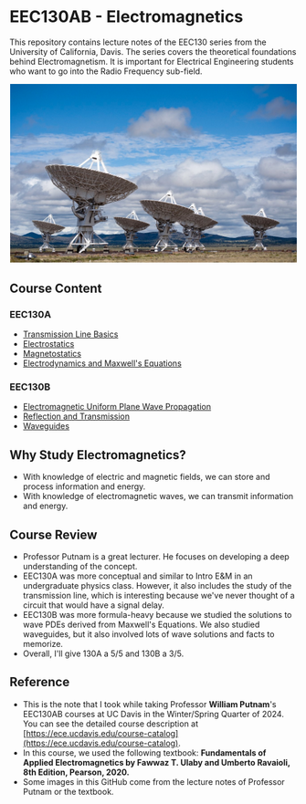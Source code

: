 # EEC130AB - Electromagnetics
This repository contains lecture notes of the EEC130 series from the University of California, Davis. The series covers the theoretical foundations behind Electromagnetism. It is important for Electrical Engineering students who want to go into the Radio Frequency sub-field.

![Figure25](./lecture/image/Figure25.png)

## Course Content
### EEC130A
* [Transmission Line Basics](./lecture/Transmission_Line.md)
* [Electrostatics](./lecture/Electrostatics.md)
* [Magnetostatics](./lecture/Magnetostatics.md)
* [Electrodynamics and Maxwell's Equations](./lecture/Electrodynamics.md)

### EEC130B
* [Electromagnetic Uniform Plane Wave Propagation](./lecture/Electromagnetic_Wave_Propagation.md)
* [Reflection and Transmission](./lecture/Reflection_and_transmission.md)
* [Waveguides](./lecture/Waveguides.md)

## Why Study Electromagnetics?
* With knowledge of electric and magnetic fields, we can store and process information and energy.
* With knowledge of electromagnetic waves, we can transmit information and energy.

## Course Review
* Professor Putnam is a great lecturer. He focuses on developing a deep understanding of the concept.
* EEC130A was more conceptual and similar to Intro E&M in an undergraduate physics class. However, it also includes the study of the transmission line, which is interesting because we've never thought of a circuit that would have a signal delay.
* EEC130B was more formula-heavy because we studied the solutions to wave PDEs derived from Maxwell's Equations. We also studied waveguides, but it also involved lots of wave solutions and facts to memorize.
* Overall, I'll give 130A a 5/5 and 130B a 3/5.

## Reference
* This is the note that I took while taking Professor **William Putnam**'s EEC130AB courses at UC Davis in the Winter/Spring Quarter of 2024. 
You can see the detailed course description at [https://ece.ucdavis.edu/course-catalog](https://ece.ucdavis.edu/course-catalog).
* In this course, we used the following textbook: **Fundamentals of Applied Electromagnetics by Fawwaz T. Ulaby and Umberto Ravaioli, 8th Edition, Pearson, 2020.**
* Some images in this GitHub come from the lecture notes of Professor Putnam or the textbook.
